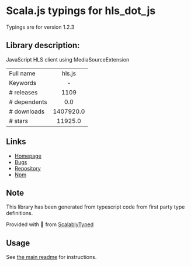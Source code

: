 
# Scala.js typings for hls_dot_js

Typings are for version 1.2.3

## Library description:
JavaScript HLS client using MediaSourceExtension

|                    |                 |
| ------------------ | :-------------: |
| Full name          | hls.js |
| Keywords           | - |
| # releases         | 1109 |
| # dependents       | 0.0 |
| # downloads        | 1407920.0 |
| # stars            | 11925.0 |

## Links
- [Homepage](https://github.com/video-dev/hls.js)
- [Bugs](https://github.com/video-dev/hls.js/issues)
- [Repository](https://github.com/video-dev/hls.js)
- [Npm](https://www.npmjs.com/package/hls.js)
    


## Note
This library has been generated from typescript code from first party type definitions.

Provided with :purple_heart: from [ScalablyTyped](https://github.com/oyvindberg/ScalablyTyped)

## Usage
See [the main readme](../../readme.md) for instructions.


